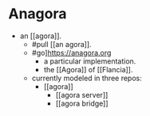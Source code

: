 # Anagora

- an [[agora]].
  - #pull [[an agora]].
  - #go]https://anagora.org 
    - a particular implementation.
    - the [[Agora]] of [[Flancia]].
  - currently modeled in three repos:
    - [[agora]]
      - [[agora server]]
      - [[agora bridge]]

